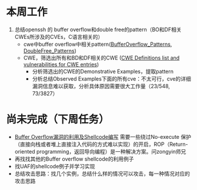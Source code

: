 # 本周工作
1. 总结openssh 的 buffer overflow和double free的pattern（BO和DF相关CWEs所涉及的CVEs，C语言相关的）
	* cwe中buffer overflow中相关pattern([BufferOverflow_Patterns](BufferOverflow/BufferOverflow_CWE_Patterns), [DoubleFree_Patterns](DoubleFree/DoubleFree_CWE_Patterns))
	* CWE，筛选出所有和BD和DF相关的CWE ([CWE Definitions list and vulnerabilities for CWE entries](https://www.cvedetails.com/cwe-definitions/))
		* 分析筛选出的CWE的Demonstrative Examples，提取pattern
		* 分析总结Observed Examples下面的所有cve：不太可行，cve的详细漏洞信息难以获取，分析具体原因需要很大工作量（23/548, 73/3827）
# 尚未完成（下周任务）
* [Buffer Overflow漏洞的利用及Shellcode编写](Shellcode/Buffer%20Overflow漏洞的利用及Shellcode编写) 需要一些绕过No-execute 保护（直接向栈或者堆上直接注入代码的方式难以实现）的开启，ROP（Return-oriented programming，返回导向编程）是一种解决方案。问zongyin师兄
* 再找找其他的Buffer overflow shellcode的利用例子
* 找UAF的shellcode例子并学习实现
* 总结攻击思路：找几个实例，总结什么样的情况可以攻击，每一种情况对应的攻击思路

